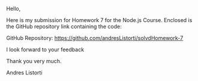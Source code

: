 Hello,

Here is my submission for Homework 7 for the Node.js Course. Enclosed is the GitHub repository link containing the code:

GitHub Repository: https://github.com/andresListorti/solvdHomework-7

I look forward to your feedback

Thank you very much.

Andres Listorti
